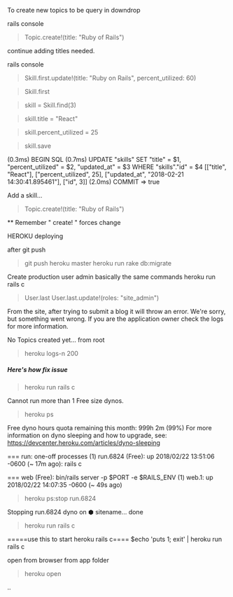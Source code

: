 To create new topics to be query in downdrop

rails console
  > Topic.create!(title: "Ruby of Rails")

 continue adding titles needed.

rails console

  > Skill.first.update!(title: "Ruby on Rails", percent_utilized: 60)

  > Skill.first  

  > skill = Skill.find(3)

  > skill.title = "React"

  > skill.percent_utilized =  25

  > skill.save

  (0.3ms)  BEGIN
  SQL (0.7ms)  UPDATE "skills" SET "title" = $1, "percent_utilized" = $2, "updated_at" = $3 WHERE "skills"."id" = $4  [["title", "React"], ["percent_utilized", 25], ["updated_at", "2018-02-21 14:30:41.895461"], ["id", 3]]
   (2.0ms)  COMMIT
 => true


 Add a skill...

 > Topic.create!(title: "Ruby of Rails")

 ** Remember " create! " forces change


 HEROKU deploying

 after git push
 > git push heroku master
 > heroku run rake db:migrate

Create production user admin  basically the same commands
 heroku run rails c
 > User.last
 > User.last.update!(roles: "site_admin")

From the site, after trying to submit a blog it will throw an error.
    We're sorry, but something went wrong.
  If you are the application owner check the logs for more information.  

  No Topics created yet...
from root
  > heroku logs-n 200

##### Here's how fix issue #####
>heroku run rails c

Cannot run more than 1 Free size dynos.
>heroku ps

Free dyno hours quota remaining this month: 999h 2m (99%)
For more information on dyno sleeping and how to upgrade, see:
https://devcenter.heroku.com/articles/dyno-sleeping

=== run: one-off processes (1)
run.6824 (Free): up 2018/02/22 13:51:06 -0600 (~ 17m ago): rails c

=== web (Free): bin/rails server -p $PORT -e $RAILS_ENV (1)
web.1: up 2018/02/22 14:07:35 -0600 (~ 49s ago)

>heroku ps:stop run.6824

Stopping run.6824 dyno on ⬢ sitename... done

>heroku run rails c

=====use this to start heroku rails c====
$echo 'puts 1; exit' | heroku run rails c

open from browser
from app folder
>heroku open


















..
